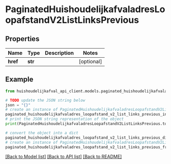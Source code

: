 # PaginatedHuishoudelijkafvaladresLoopafstandV2ListLinksPrevious


## Properties

Name | Type | Description | Notes
------------ | ------------- | ------------- | -------------
**href** | **str** |  | [optional] 

## Example

```python
from huishoudelijkafval_api_client.models.paginated_huishoudelijkafvaladres_loopafstand_v2_list_links_previous import PaginatedHuishoudelijkafvaladresLoopafstandV2ListLinksPrevious

# TODO update the JSON string below
json = "{}"
# create an instance of PaginatedHuishoudelijkafvaladresLoopafstandV2ListLinksPrevious from a JSON string
paginated_huishoudelijkafvaladres_loopafstand_v2_list_links_previous_instance = PaginatedHuishoudelijkafvaladresLoopafstandV2ListLinksPrevious.from_json(json)
# print the JSON string representation of the object
print(PaginatedHuishoudelijkafvaladresLoopafstandV2ListLinksPrevious.to_json())

# convert the object into a dict
paginated_huishoudelijkafvaladres_loopafstand_v2_list_links_previous_dict = paginated_huishoudelijkafvaladres_loopafstand_v2_list_links_previous_instance.to_dict()
# create an instance of PaginatedHuishoudelijkafvaladresLoopafstandV2ListLinksPrevious from a dict
paginated_huishoudelijkafvaladres_loopafstand_v2_list_links_previous_from_dict = PaginatedHuishoudelijkafvaladresLoopafstandV2ListLinksPrevious.from_dict(paginated_huishoudelijkafvaladres_loopafstand_v2_list_links_previous_dict)
```
[[Back to Model list]](../README.md#documentation-for-models) [[Back to API list]](../README.md#documentation-for-api-endpoints) [[Back to README]](../README.md)


